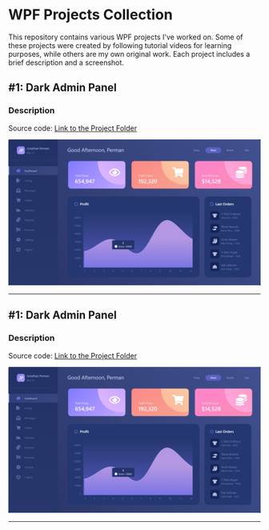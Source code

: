 # WPF Projects Collection

This repository contains various WPF projects I've worked on. Some of these projects were created by following tutorial videos for learning purposes, while others are my own original work. Each project includes a brief description and a screenshot.

## \#1: Dark Admin Panel
### Description
Source code: [Link to the Project Folder](./WPF%20UI%20Samples%2002/WPF-Dark-Admin-Panel-master)

![Project1 Screenshot](portfolio/screenshots/live-charts-dark-admin-panel.png)

---

## \#1: Dark Admin Panel
### Description
Source code: [Link to the Project Folder](./WPF%20UI%20Samples%2002/WPF-Dark-Admin-Panel-master)

![Project1 Screenshot](portfolio/screenshots/live-charts-dark-admin-panel.png)

---


